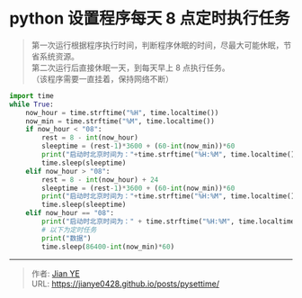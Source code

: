 # python 设置程序每天 8 点定时执行任务


> 第一次运行根据程序执行时间，判断程序休眠的时间，尽最大可能休眠，节省系统资源。  
> 第二次运行后直接休眠一天，到每天早上 8 点执行任务。  
> （该程序需要一直挂着，保持网络不断）

<!--more-->

```python
import time
while True:
    now_hour = time.strftime("%H", time.localtime())
    now_min = time.strftime("%M", time.localtime())
    if now_hour < "08":
        rest = 8 - int(now_hour)
        sleeptime = (rest-1)*3600 + (60-int(now_min))*60
        print("启动时北京时间为："+time.strftime("%H:%M", time.localtime()),"\t 软件将在",rest-1,"小时",int((sleeptime-(rest-1)*3600)/60),"分钟后发送数据")
        time.sleep(sleeptime)
    elif now_hour > "08":
        rest = 8 - int(now_hour) + 24
        sleeptime = (rest-1)*3600 + (60-int(now_min))*60
        print("启动时北京时间为："+time.strftime("%H:%M", time.localtime()),"\t 软件将在",rest-1,"小时",int((sleeptime-(rest-1)*3600)/60),"分钟后发送数据")
        time.sleep(sleeptime)
    elif now_hour == "08":
        print("启动时北京时间为：" + time.strftime("%H:%M", time.localtime()), "\t 软件将在每天 8 点发送数据！")
        # 以下为定时任务
        print("数据")
        time.sleep(86400-int(now_min)*60)
```


---

> 作者: [Jian YE](https://github.com/jianye0428)  
> URL: https://jianye0428.github.io/posts/pysettime/  

